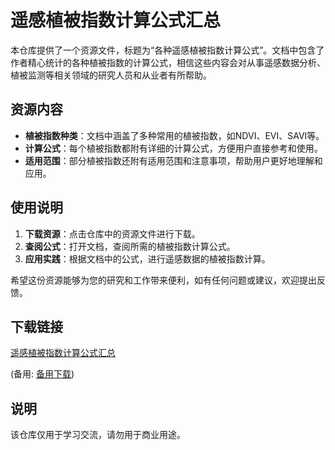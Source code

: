 # 遥感植被指数计算公式汇总

本仓库提供了一个资源文件，标题为“各种遥感植被指数计算公式”。文档中包含了作者精心统计的各种植被指数的计算公式，相信这些内容会对从事遥感数据分析、植被监测等相关领域的研究人员和从业者有所帮助。

## 资源内容

- **植被指数种类**：文档中涵盖了多种常用的植被指数，如NDVI、EVI、SAVI等。
- **计算公式**：每个植被指数都附有详细的计算公式，方便用户直接参考和使用。
- **适用范围**：部分植被指数还附有适用范围和注意事项，帮助用户更好地理解和应用。

## 使用说明

1. **下载资源**：点击仓库中的资源文件进行下载。
2. **查阅公式**：打开文档，查阅所需的植被指数计算公式。
3. **应用实践**：根据文档中的公式，进行遥感数据的植被指数计算。

希望这份资源能够为您的研究和工作带来便利，如有任何问题或建议，欢迎提出反馈。

## 下载链接
[遥感植被指数计算公式汇总]() 

(备用: [备用下载](https://pan.baidu.com/s/1VcBB0ywZmOirjpz9jZf_mw?pwd=1234))

## 说明

该仓库仅用于学习交流，请勿用于商业用途。
